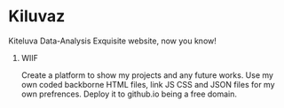 # Kiluvaz
Kiteluva Data-Analysis
Exquisite website, now you know!

1. WIIF

   Create a platform to show my projects and any future works.
   Use my own coded backborne HTML files, link JS CSS and JSON files for my own prefrences.
   Deploy it to github.io being a free domain.
